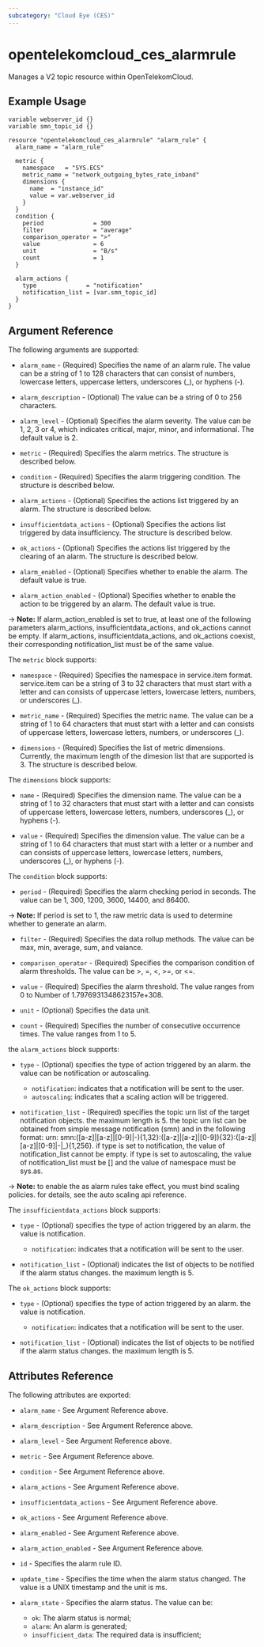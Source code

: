 ```yaml
---
subcategory: "Cloud Eye (CES)"
---
```


# opentelekomcloud_ces_alarmrule

Manages a V2 topic resource within OpenTelekomCloud.

## Example Usage

```hcl
variable webserver_id {}
variable smn_topic_id {}

resource "opentelekomcloud_ces_alarmrule" "alarm_rule" {
  alarm_name = "alarm_rule"

  metric {
    namespace   = "SYS.ECS"
    metric_name = "network_outgoing_bytes_rate_inband"
    dimensions {
      name  = "instance_id"
      value = var.webserver_id
    }
  }
  condition {
    period              = 300
    filter              = "average"
    comparison_operator = ">"
    value               = 6
    unit                = "B/s"
    count               = 1
  }

  alarm_actions {
    type              = "notification"
    notification_list = [var.smn_topic_id]
  }
}
```

## Argument Reference

The following arguments are supported:

* `alarm_name` - (Required) Specifies the name of an alarm rule. The value can
  be a string of 1 to 128 characters that can consist of numbers, lowercase letters,
  uppercase letters, underscores (_), or hyphens (-).

* `alarm_description` - (Optional) The value can be a string of 0 to 256 characters.

* `alarm_level` - (Optional) Specifies the alarm severity. The value can be 1, 2, 3 or 4,
  which indicates critical, major, minor, and informational. The default value is 2.

* `metric` - (Required) Specifies the alarm metrics. The structure is described below.

* `condition` - (Required) Specifies the alarm triggering condition. The structure
  is described below.

* `alarm_actions` - (Optional) Specifies the actions list triggered by an alarm. The
  structure is described below.

* `insufficientdata_actions` - (Optional) Specifies the actions list triggered by
  data insufficiency. The structure is described below.

* `ok_actions` - (Optional) Specifies the actions list triggered by the clearing of
  an alarm. The structure is described below.

* `alarm_enabled` - (Optional) Specifies whether to enable the alarm. The default
  value is true.

* `alarm_action_enabled` - (Optional) Specifies whether to enable the action
  to be triggered by an alarm. The default value is true.

-> **Note:** If alarm_action_enabled is set to true, at least one of the following
  parameters alarm_actions, insufficientdata_actions, and ok_actions cannot
  be empty. If alarm_actions, insufficientdata_actions, and ok_actions coexist,
  their corresponding notification_list must be of the same value.

The `metric` block supports:

* `namespace` - (Required) Specifies the namespace in service.item format. service.item
  can be a string of 3 to 32 characters that must start with a letter and can
  consists of uppercase letters, lowercase letters, numbers, or underscores (_).

* `metric_name` - (Required) Specifies the metric name. The value can be a string
  of 1 to 64 characters that must start with a letter and can consists of uppercase
  letters, lowercase letters, numbers, or underscores (_).

* `dimensions` - (Required) Specifies the list of metric dimensions. Currently,
  the maximum length of the dimesion list that are supported is 3. The structure
  is described below.

The `dimensions` block supports:

* `name` - (Required) Specifies the dimension name. The value can be a string
  of 1 to 32 characters that must start with a letter and can consists of uppercase
  letters, lowercase letters, numbers, underscores (_), or hyphens (-).

* `value` - (Required) Specifies the dimension value. The value can be a string
  of 1 to 64 characters that must start with a letter or a number and can consists
  of uppercase letters, lowercase letters, numbers, underscores (_), or hyphens (-).

The `condition` block supports:

* `period` - (Required) Specifies the alarm checking period in seconds. The
  value can be 1, 300, 1200, 3600, 14400, and 86400.

-> **Note:** If period is set to 1, the raw metric data is used to determine
  whether to generate an alarm.

* `filter` - (Required) Specifies the data rollup methods. The value can be
  max, min, average, sum, and vaiance.

* `comparison_operator` - (Required) Specifies the comparison condition of alarm
  thresholds. The value can be >, =, <, >=, or <=.

* `value` - (Required) Specifies the alarm threshold. The value ranges from
  0 to Number of 1.7976931348623157e+308.

* `unit` - (Optional) Specifies the data unit.

* `count` - (Required) Specifies the number of consecutive occurrence times.
  The value ranges from 1 to 5.

the `alarm_actions` block supports:

* `type` - (Optional) specifies the type of action triggered by an alarm. the
  value can be notification or autoscaling.
  * `notification`: indicates that a notification will be sent to the user.
  * `autoscaling`: indicates that a scaling action will be triggered.

* `notification_list` - (Required) specifies the topic urn list of the target
  notification objects. the maximum length is 5. the topic urn list can be
  obtained from simple message notification (smn) and in the following format:
  urn: smn:([a-z]|[a-z]|[0-9]|\-){1,32}:([a-z]|[a-z]|[0-9]){32}:([a-z]|[a-z]|[0-9]|\-|\_){1,256}.
  if type is set to notification, the value of notification_list cannot be
  empty. if type is set to autoscaling, the value of notification_list must
  be [] and the value of namespace must be sys.as.

-> **Note:** to enable the as alarm rules take effect, you must bind scaling
  policies. for details, see the auto scaling api reference.

The `insufficientdata_actions` block supports:

* `type` - (Optional) specifies the type of action triggered by an alarm. the
  value is notification.
  * `notification`: indicates that a notification will be sent to the user.

* `notification_list` - (Optional) indicates the list of objects to be notified
  if the alarm status changes. the maximum length is 5.

The `ok_actions` block supports:

* `type` - (Optional) specifies the type of action triggered by an alarm. the
  value is notification.
  * `notification`: indicates that a notification will be sent to the user.

* `notification_list` - (Optional) indicates the list of objects to be notified
  if the alarm status changes. the maximum length is 5.

## Attributes Reference

The following attributes are exported:

* `alarm_name` - See Argument Reference above.

* `alarm_description` - See Argument Reference above.

* `alarm_level` - See Argument Reference above.

* `metric` - See Argument Reference above.

* `condition` - See Argument Reference above.

* `alarm_actions` - See Argument Reference above.

* `insufficientdata_actions` - See Argument Reference above.

* `ok_actions` - See Argument Reference above.

* `alarm_enabled` - See Argument Reference above.

* `alarm_action_enabled` - See Argument Reference above.

* `id` - Specifies the alarm rule ID.

* `update_time` - Specifies the time when the alarm status changed. The value
  is a UNIX timestamp and the unit is ms.

* `alarm_state` - Specifies the alarm status. The value can be:
  * `ok`: The alarm status is normal;
  * `alarm`: An alarm is generated;
  * `insufficient_data`: The required data is insufficient;
